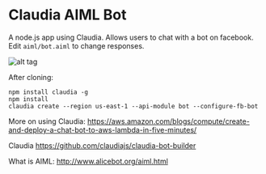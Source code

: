 # Claudia AIML Bot

A node.js app using Claudia. Allows users to chat with a bot on facebook. Edit `aiml/bot.aiml` to change responses.

   ![alt tag](http://i.imgur.com/EbVh02q.png)

After cloning:

    npm install claudia -g
    npm install
    claudia create --region us-east-1 --api-module bot --configure-fb-bot
More on using Claudia: https://aws.amazon.com/blogs/compute/create-and-deploy-a-chat-bot-to-aws-lambda-in-five-minutes/

Claudia https://github.com/claudiajs/claudia-bot-builder

What is AIML: http://www.alicebot.org/aiml.html
